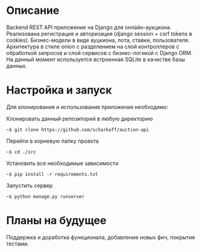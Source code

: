# Описание

Backend REST API приложение на Django для онлайн-аукциона. Реализована регистрация и авторизация (django session + csrf tokens в cookies). Бизнес-модели в виде ауцкиона, лота, ставки, пользователя. Архитектура в стиле onion с разделением на слой контроллеров с обработкой запросов и слой сервисов с бизнес-логикой с Django ORM. На данный момент используется встроенная SQLite в качестве базы данных.

# Настройка и запуск

Для клонирования и использования приложения необходимо:

Клонировать данный репозиторий в любую директорию

```
~$ git clone https://github.com/scharkoff/auction-api
```

Перейти в корневую папку проекта

```
~$ cd ./src
```

Установить все необходимые зависимости

```
~$ pip install -r requirements.txt
```

Запустить сервер

```
~$ python manage.py runserver
```

# Планы на будущее

Поддержка и доработка функционала, добавление новых фич, покрытие тестами.
